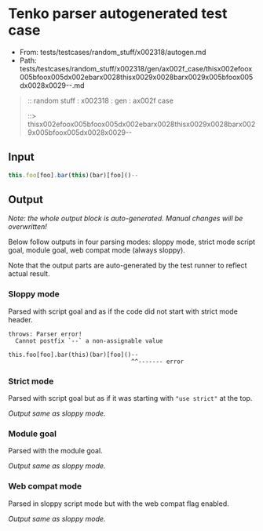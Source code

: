 # Tenko parser autogenerated test case

- From: tests/testcases/random_stuff/x002318/autogen.md
- Path: tests/testcases/random_stuff/x002318/gen/ax002f_case/thisx002efoox005bfoox005dx002ebarx0028thisx0029x0028barx0029x005bfoox005dx0028x0029--.md

> :: random stuff : x002318 : gen : ax002f case
>
> ::> thisx002efoox005bfoox005dx002ebarx0028thisx0029x0028barx0029x005bfoox005dx0028x0029--

## Input


`````js
this.foo[foo].bar(this)(bar)[foo]()--
`````

## Output

_Note: the whole output block is auto-generated. Manual changes will be overwritten!_

Below follow outputs in four parsing modes: sloppy mode, strict mode script goal, module goal, web compat mode (always sloppy).

Note that the output parts are auto-generated by the test runner to reflect actual result.

### Sloppy mode

Parsed with script goal and as if the code did not start with strict mode header.

`````
throws: Parser error!
  Cannot postfix `--` a non-assignable value

this.foo[foo].bar(this)(bar)[foo]()--
                                   ^^------- error
`````

### Strict mode

Parsed with script goal but as if it was starting with `"use strict"` at the top.

_Output same as sloppy mode._

### Module goal

Parsed with the module goal.

_Output same as sloppy mode._

### Web compat mode

Parsed in sloppy script mode but with the web compat flag enabled.

_Output same as sloppy mode._
